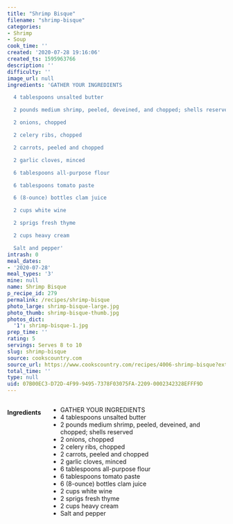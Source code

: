 ```yaml
---
title: "Shrimp Bisque"
filename: "shrimp-bisque"
categories:
- Shrimp
- Soup
cook_time: ''
created: '2020-07-28 19:16:06'
created_ts: 1595963766
description: ''
difficulty: ''
image_url: null
ingredients: 'GATHER YOUR INGREDIENTS

  4 tablespoons unsalted butter

  2 pounds medium shrimp, peeled, deveined, and chopped; shells reserved

  2 onions, chopped

  2 celery ribs, chopped

  2 carrots, peeled and chopped

  2 garlic cloves, minced

  6 tablespoons all-purpose flour

  6 tablespoons tomato paste

  6 (8-ounce) bottles clam juice

  2 cups white wine

  2 sprigs fresh thyme

  2 cups heavy cream

  Salt and pepper'
intrash: 0
meal_dates:
- '2020-07-28'
meal_types: '3'
mine: null
name: Shrimp Bisque
p_recipe_id: 279
permalink: /recipes/shrimp-bisque
photo_large: shrimp-bisque-large.jpg
photo_thumb: shrimp-bisque-thumb.jpg
photos_dict:
  '1': shrimp-bisque-1.jpg
prep_time: ''
rating: 5
servings: Serves 8 to 10
slug: shrimp-bisque
source: cookscountry.com
source_url: https://www.cookscountry.com/recipes/4006-shrimp-bisque?extcode=MCSKD10L0&ref=new_search_experience_4
total_time: ''
type: null
uid: 07B00EC3-D72D-4F99-9495-7378F03075FA-2209-0002342328EFFF9D
---
```

<div class="large-8 medium-7 columns" id="writeup">	</div><!-- #writeup -->
</div><!-- #row-one -->
<div class="row" id="row-two">	<div class="medium-4 small-5 columns" id="ingredients"><h4>Ingredients</h4><div class="box box-ingredients content"><ul>
<li>GATHER YOUR INGREDIENTS</li>
<li>4 tablespoons unsalted butter</li>
<li>2 pounds medium shrimp, peeled, deveined, and chopped; shells reserved</li>
<li>2 onions, chopped</li>
<li>2 celery ribs, chopped</li>
<li>2 carrots, peeled and chopped</li>
<li>2 garlic cloves, minced</li>
<li>6 tablespoons all-purpose flour</li>
<li>6 tablespoons tomato paste</li>
<li>6 (8-ounce) bottles clam juice</li>
<li>2 cups white wine</li>
<li>2 sprigs fresh thyme</li>
<li>2 cups heavy cream</li>
<li>Salt and pepper</li>
</ul>
</div>	</div>	<div class="medium-6 small-7 columns" id="directions">	</div>